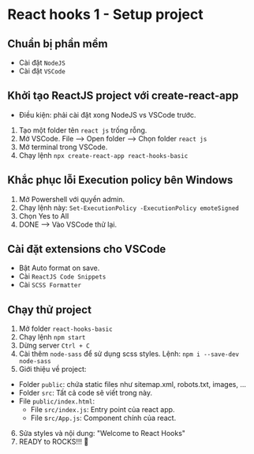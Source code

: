 # React hooks 1 - Setup project

## Chuẩn bị phần mềm

- Cài đặt `NodeJS`
- Cài đặt `VSCode`

## Khởi tạo ReactJS project với create-react-app

- Điều kiện: phải cài đặt xong NodeJS vs VSCode trước.

1. Tạo một folder tên `react js` trống rỗng.
2. Mở VSCode. File --> Open folder --> Chọn folder `react js`
3. Mở terminal trong VSCode.
4. Chạy lệnh `npx create-react-app react-hooks-basic`

## Khắc phục lỗi Execution policy bên Windows

1. Mở Powershell với quyền admin.
2. Chạy lệnh này: `Set-ExecutionPolicy -ExecutionPolicy emoteSigned`
3. Chọn Yes to All
4. DONE
   --> Vào VSCode thử lại.

## Cài đặt extensions cho VSCode

- Bật Auto format on save.
- Cài `ReactJS Code Snippets`
- Cài `SCSS Formatter`

## Chạy thử project

1. Mở folder `react-hooks-basic`
2. Chạy lệnh `npm start`
3. Dừng server `Ctrl + C`
4. Cài thêm `node-sass` để sử dụng scss styles. Lệnh: `npm i --save-dev node-sass`
5. Giới thiệu về project:

- Folder `public`: chứa static files như sitemap.xml, robots.txt, images, ...
- Folder `src`: Tất cả code sẽ viết trong này.
- File `public/index.html`:
  - File `src/index.js`: Entry point của react app.
  - File s`rc/App.js`: Component chính của react.

6. Sửa styles và nội dung: "Welcome to React Hooks"
7. READY to ROCKS!!! 🚀
